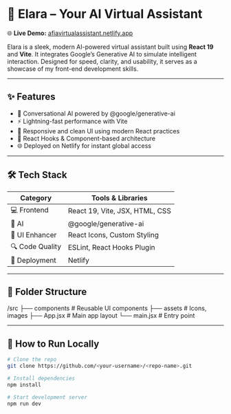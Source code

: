 # 🚀 Elara – Your AI Virtual Assistant

🌐 **Live Demo:** [afiavirtualassistant.netlify.app](https://afiavirtualassistant.netlify.app)

Elara is a sleek, modern AI-powered virtual assistant built using **React 19** and **Vite**. It integrates Google’s Generative AI to simulate intelligent interaction. Designed for speed, clarity, and usability, it serves as a showcase of my front-end development skills.

---

## ✨ Features

- 💬 Conversational AI powered by @google/generative-ai
- ⚡ Lightning-fast performance with Vite
- 🎨 Responsive and clean UI using modern React practices
- 🧠 React Hooks & Component-based architecture
- 🌐 Deployed on Netlify for instant global access

---

## 🛠 Tech Stack

| Category        | Tools & Libraries                            |
|----------------|-----------------------------------------------|
| 💻 Frontend     | React 19, Vite, JSX, HTML, CSS                |
| 🧠 AI           | @google/generative-ai                         |
| 🎨 UI Enhancer  | React Icons, Custom Styling                  |
| 🔍 Code Quality | ESLint, React Hooks Plugin                   |
| 🚀 Deployment   | Netlify                                       |

---

## 📂 Folder Structure

/src
├── components # Reusable UI components
├── assets # Icons, images
├── App.jsx # Main app layout
└── main.jsx # Entry point


---

## 📌 How to Run Locally

```bash
# Clone the repo
git clone https://github.com/<your-username>/<repo-name>.git

# Install dependencies
npm install

# Start development server
npm run dev
